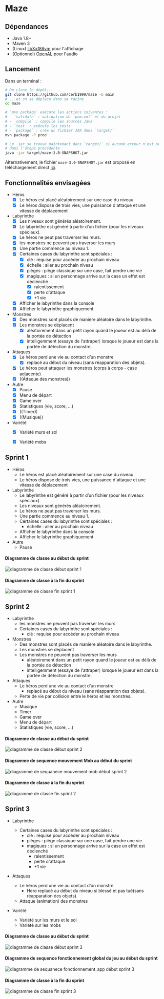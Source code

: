 # Maze

## Dépendances

- Java 1.8+
- Maven 3
- (Linux) [libXxf86vm](https://github.com/freedesktop/libXxf86vm) pour l'affichage
- (Optionnel) [OpenAL](https://www.openal.org/) pour l'audio

## Lancement

Dans un terminal :
```bash
# On clone le dépôt...
git clone https://github.com/cerb1999/maze -b main
# ...et on se déplace dans sa racine
cd maze

# `mvn package` exécute les actions suivantes :
# - `validate` : validation du `pom.xml` et du projet
# - `compile` : compile les sources Java
# - `test` : exécute les tests
# - `package` : crée un fichier JAR dans `target/`
mvn package -P prod

# Le .jar se trouve maintenant dans `target/` si aucune erreur n'est survenue
# dans l'étape précédente
java -jar target/maze-3.0-SNAPSHOT.jar
```

Alternativement, le fichier `maze-3.0-SNAPSHOT.jar` est proposé en téléchargement direct [ici](https://github.com/Cerb1999/Maze/releases).

## Fonctionnalités envisagées

- Héros
  - [x] Le héros est placé aléatoirement sur une case du niveau
  - [X] Le héros dispose de trois vies, une puissance d'attaque et une vitesse de déplacement

- Labyrinthe
  - [x] Les niveaux sont générés aléatoirement.
  - [x] Le labyrinthe est généré à partir d’un fichier (pour les niveaux spéciaux).
  - [x] Le héros ne peut pas traverser les murs.
  - [x] les monstres ne peuvent pas traverser les murs
  - [x] Une partie commence au niveau 1.
  - [x] Certaines cases du labyrinthe sont spéciales :
    - [x] clé : requise pour accéder au prochain niveau
    - [x] échelle : aller au prochain niveau
    - [x] pièges : piège classique sur une case, fait perdre une vie
    - [x] magiques : si un personnage arrive sur la case un effet est déclenché
      - [x] ralentissement
      - [x] perte d'attaque
      - [x] +1 vie
  - [x] Afficher le labyrinthe dans la console
  - [x] Afficher le labyrinthe graphiquement

- Monstres
  - [x] Des monstres sont placés de manière aléatoire dans le labyrinthe.
  - [x] Les monstres se déplacent
    - [x] aléatoirement dans un petit rayon quand le joueur est au délà de la portée de détection
    - [x] intelligemment (essaye de l'attraper) lorsque le joueur est dans la portée de détection du monstre.
 
- Attaques
  - [x] Le héros perd une vie au contact d’un monstre
    - [x] replacé au début du niveau (sans réapparation des objets).
  - [x] Le héros peut attaquer les monstres (corps à corps - case adjacente)
  - [x] ((Attaque des monstres))
  
 - Autre
   - [X] Pause
   - [x] Menu de départ
   - [x] Game over
   - [x] Statistiques (vie, score, ...)
   - [x] ((Timer))
   - [x] ((Musique))

- Variété
  - [x] Variété murs et sol
  - [x] Variété mobs
  

## Sprint 1

- Héros
  - Le héros est placé aléatoirement sur une case du niveau
  - Le héros dispose de trois vies, une puissance d'attaque et une vitesse de déplacement
- Labyrinthe
  - Le labyrinthe est généré à partir d’un fichier (pour les niveaux spéciaux).
  - Les niveaux sont générés aléatoirement.
  - Le héros ne peut pas traverser les murs.
  - Une partie commence au niveau 1.
  - Certaines cases du labyrinthe sont spéciales :
    - échelle : aller au prochain niveau
  - Afficher le labyrinthe dans la console
  - Afficher le labyrinthe graphiquement
 - Autre
   - Pause

#### Diagramme de classe au début du sprint

![diagramme de classe début sprint 1](./doc/sprint1/class_diagram_sprint1_start.png)

#### Diagramme de classe à la fin du sprint

![diagramme de classe fin sprint 1](./doc/sprint1/class_diagram_sprint1_end.png)

## Sprint 2

- Labyrinthe
  - les monstres ne peuvent pas traverser les murs
  - Certaines cases du labyrinthe sont spéciales :
    - clé : requise pour accéder au prochain niveau
- Monstres
  - Des monstres sont placés de manière aléatoire dans le labyrinthe.
  - Les monstres se déplacent
  - Les monstres ne peuvent pas traverser les murs
    - aléatoirement dans un petit rayon quand le joueur est au délà de la portée de détection
    - intelligemment (essaye de l'attraper) lorsque le joueur est dans la portée de détection du monstre.
- Attaques
  - Le héros perd une vie au contact d’un monstre
    - replacé au début du niveau (sans réapparation des objets).
  - Perte de vie par collision entre le héros et les monstres.
- Autre
  - Musique
  - Timer
  - Game over
  - Menu de départ
  - Statistiques (vie, score, ...)

#### Diagramme de classe au début du sprint

![diagramme de classe début sprint 2](./doc/sprint2/class_diagram_begin_sprint2.png)

#### Diagramme de sequence mouvement Mob au début du sprint

![diagramme de sequanece mouvement mob début sprint 2](./doc/sprint2/class_sequence_mob_movement_begin_sprint2.png)

#### Diagramme de classe à la fin du sprint

![diagramme de classe fin sprint 2](./doc/sprint2/class_diagram_end_sprint2.svg)

## Sprint 3

- Labyrinthe
  - Certaines cases du labyrinthe sont spéciales :
    - clé : requise pour accéder au prochain niveau
    - pièges : piège classique sur une case, fait perdre une vie
    - magiques : si un personnage arrive sur la case un effet est déclenché
      - ralentissement
      - perte d'attaque
      - +1 vie

- Attaques
  - Le héros perd une vie au contact d’un monstre
    - Hero replacé au début du niveau si blessé et pas tué(sans réapparation des objets).
  - Attaque (animation) des monstres

- Variété
  - Variété sur les murs et le sol
  - Variété sur les mobs

#### Diagramme de classe au début du sprint

![diagramme de classe début sprint 3](./doc/sprint3/diag_classe_debut_sprint3.svg)

#### Diagramme de sequence fonctionnement global du jeu au début du sprint

![diagramme de sequanece fonctionnement_app début sprint 3](./doc/sprint3/sequence_diagram_global_game.svg)

#### Diagramme de classe à la fin du sprint

![diagramme de classe fin sprint 3](./doc/sprint3/diag_classe_end_sprint3.svg)
